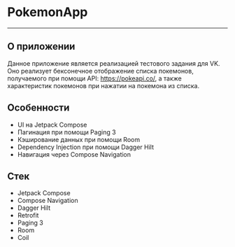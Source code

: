 # PokemonApp

***

## О приложении

Данное приложение является реализацией тестового задания для VK. Оно реализует бексонечное отображение списка покемонов, получаемого при помощи API: https://pokeapi.co/, а также характеристик покемонов при нажатии на покемона из списка.

## Особенности
* UI на Jetpack Compose
* Пагинация при помощи Paging 3
* Кэширование данных при помощи Room
* Dependency Injection при помощи Dagger Hilt
* Навигация через Compose Navigation

## Стек
* Jetpack Compose
* Compose Navigation
* Dagger Hilt
* Retrofit
* Paging 3
* Room
* Coil

